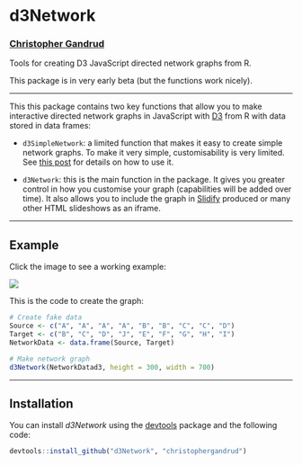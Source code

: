 # d3Network

### [Christopher Gandrud](http://christophergandrud.blogspot.com/p/biocontact.html)

Tools for creating D3 JavaScript directed network graphs from R.

This package is in very early beta (but the functions work nicely).

---

This this package contains two key functions that allow you to make interactive directed network graphs in JavaScript with [D3](http://d3js.org/) from R with data stored in data frames:

- `d3SimpleNetwork`: a limited function that makes it easy to create simple network graphs. To make it very simple, customisability is very limited. See [this post](http://christophergandrud.blogspot.kr/2013/06/quick-and-simple-d3-network-graphs-from.html) for details on how to use it.

- `d3Network`: this is the main function in the package. It gives you greater control in how you customise your graph (capabilities will be added over time). It also allows you to include the graph in [Slidify](http://slidify.org/) produced or many other HTML slideshows as an iframe.


---

## Example

Click the image to see a working example:

<a href="http://dl.dropboxusercontent.com/u/12581470/Presentations/OddsAndEnds/NetworkD3.html" imageanchor="1" ><img border="0" src="http://1.bp.blogspot.com/-gFxgVvzBSr8/UbPgDW-7fnI/AAAAAAAAGiE/an2RbjOC-68/s320/NetworkD3.png"/></a>

This is the code to create the graph:

```r
# Create fake data
Source <- c("A", "A", "A", "A", "B", "B", "C", "C", "D")
Target <- c("B", "C", "D", "J", "E", "F", "G", "H", "I")
NetworkData <- data.frame(Source, Target)

# Make network graph 
d3Network(NetworkDatad3, height = 300, width = 700)
```

---

## Installation

You can install *d3Network* using the [devtools](https://github.com/hadley/devtools) package and the following code:

```r
devtools::install_github("d3Network", "christophergandrud")
```


